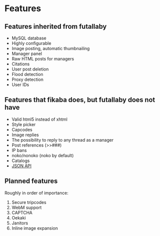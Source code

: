 # Features
## Features inherited from futallaby
* MySQL database
* Highly configurable
* Image posting, automatic thumbnailing
* Manager panel
* Raw HTML posts for managers
* Citations
* User post deletion
* Flood detection
* Proxy detection
* User IDs

## Features that fikaba does, but futallaby does not have
* Valid html5 instead of xhtml
* Style picker
* Capcodes
* Image replies
* The possibility to reply to any thread as a manager
* Post references (>>###)
* IP bans
* noko/nonoko (noko by default)
* Catalogs
* [JSON API](https://github.com/knarka/fikaba/blob/master/docs/api.md)

## Planned features
Roughly in order of importance:

1. Secure tripcodes
2. WebM support
3. CAPTCHA
4. Oekaki
5. Janitors
6. Inline image expansion
